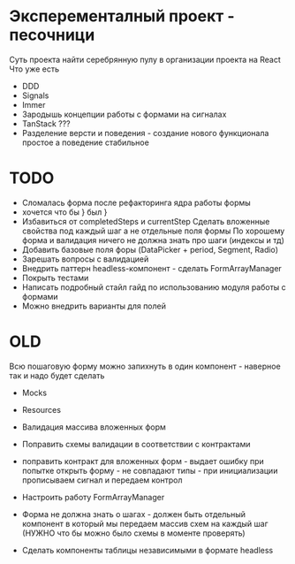 # Эксперементалный проект - песочници
Суть проекта найти серебрянную пулу в организации проекта на React
Что уже есть
- DDD
- Signals
- Immer
- Зародышь концепции работы с формами на сигналах
- TanStack ???
- Разделение версти и поведения - создание нового функционала простое а поведение стабильное

# TODO
- Сломалась форма после рефакторинга ядра работы формы
- хочется что бы <BasicInfoForm form={form} />} был <BasicInfoForm control={form} />}
- Избавиться от completedSteps и currentStep
    Сделать вложенные свойства под каждый шаг а не отдельные поля формы
    По хорошему форма и валидация ничего не должна знать про шаги (индексы и тд)
- Добавить базовые поля форы (DataPicker + period, Segment, Radio)
- Зарешать вопросы с валидацией
- Внедрить паттерн headless-компонент - сделать FormArrayManager
- Покрыть тестами
- Написать подробный стайл гайд по использованию модуля работы с формами
- Можно внедрить варианты для полей

# OLD
Всю пошаговую форму можно запихнуть в один компонент - наверное так и надо будет сделать
- Mocks
- Resources
- Валидация массива вложенных форм
- Поправить схемы валидации в соответствии с контрактами
- поправить контракт для вложенных форм - выдает ошибку при попытке открыть форму - не совпадают типы - при инициализации прописываем сигнал и передаем контрол
- Настроить работу FormArrayManager
- Форма не должна знать о шагах - должен быть отдельный компонент в который мы передаем массив схем на каждый шаг (НУЖНО что бы можно было схемы в моменте проверять)

- Сделать компоненты таблицы независимыми в формате headless